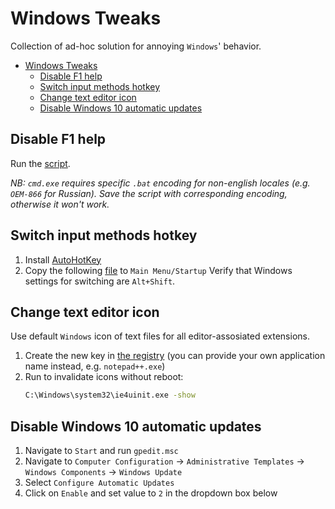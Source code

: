 # Windows Tweaks
Collection of ad-hoc solution for annoying `Windows`' behavior.

- [Windows Tweaks](#windows-tweaks)
  - [Disable F1 help](#disable-f1-help)
  - [Switch input methods hotkey](#switch-input-methods-hotkey)
  - [Change text editor icon](#change-text-editor-icon)
  - [Disable Windows 10 automatic updates](#disable-windows-10-automatic-updates)


## Disable F1 help
Run the [script](/files/disableF1.bat).

_NB: `cmd.exe` requires specific `.bat` encoding for non-english locales (e.g. `OEM-866` for Russian). Save the script with corresponding encoding, otherwise it won't work._


## Switch input methods hotkey
1. Install [AutoHotKey](https://www.autohotkey.com/)
2. Copy the following [file](/files/capslockLayout.ahk) to `Main Menu/Startup`
Verify that Windows settings for switching are `Alt+Shift`.


## Change text editor icon
Use default `Windows` icon of text files for all editor-assosiated extensions.
1. Create the new key in [the registry](/files/textEditorIcon.reg) (you can provide your own application name instead, e.g. `notepad++.exe`)
2. Run to invalidate icons without reboot:
    ```bat
    C:\Windows\system32\ie4uinit.exe -show
    ```


## Disable Windows 10 automatic updates
1. Navigate to `Start` and run `gpedit.msc`
2. Navigate to `Computer Configuration` -> `Administrative Templates` -> `Windows Components` -> `Windows Update`
3. Select `Configure Automatic Updates`
4. Click on `Enable` and set value to `2` in the dropdown box below
